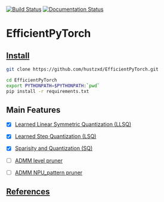 [![Build Status](https://travis-ci.com/hustzxd/QuantizedPyTorch.svg?token=ybqJg4VpHTL3DxLyVP9H&branch=dnq)](https://travis-ci.com/hustzxd/QuantizedPyTorch) [![Documentation Status](https://readthedocs.org/projects/quanoview/badge/?version=latest)](https://quanoview.readthedocs.io/en/latest/?badge=latest)
# EfficientPyTorch

## [Install](docs/install.md)
```bash
git clone https://github.com/hustzxd/EfficientPyTorch.git

cd EfficientPyTorch
export PYTHONPATH=$PYTHONPATH:`pwd`
pip install -r requirements.txt
```

## Main Features

- [x] [Learned Linear Symmetric Quantization (LLSQ)](docs/llsq.md)
- [x] [Learned Step Quantization (LSQ)](docs/lsq.md)
- [x] [Sparisity and Quantization (SQ)](docs/sq.md)
- [ ] [ADMM level pruner](docs/admm_level_pruner.md)
- [ ] [ADMM NPU_pattern pruner](docs/admm_npu_pruner.md)


## [References](docs/references.md)
